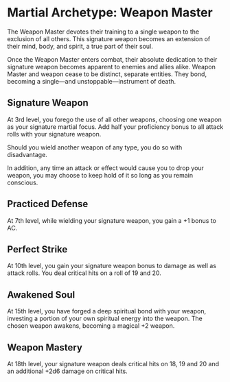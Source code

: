 # Martial Archetype: Weapon Master
The Weapon Master devotes their training to a single weapon to the exclusion of all others. This signature weapon becomes an extension of their mind, body, and spirit, a true part of their soul.

Once the Weapon Master enters combat, their absolute dedication to their signature weapon becomes apparent to enemies and allies alike. Weapon Master and weapon cease to be distinct, separate entities. They bond, becoming a single—and unstoppable—instrument of death.

## Signature Weapon
At 3rd level, you forego the use of all other weapons, choosing one weapon as your signature martial focus. Add half your proficiency bonus to all attack rolls with your signature weapon.

Should you wield another weapon of any type, you do so with disadvantage.

In addition, any time an attack or effect would cause you to drop your weapon, you may choose to keep hold of it so long as you remain conscious.

## Practiced Defense
At 7th level, while wielding your signature weapon, you gain a +1 bonus to AC. 

## Perfect Strike
At 10th level, you gain your signature weapon bonus to damage as well as attack rolls. You deal critical hits on a roll of 19 and 20.

## Awakened Soul
At 15th level, you have forged a deep spiritual bond with your weapon, investing a portion of your own spiritual energy into the weapon. The chosen weapon awakens, becoming a magical +2 weapon.

## Weapon Mastery
At 18th level, your signature weapon deals critical hits on 18, 19 and 20 and an additional +2d6 damage on critical hits. 
